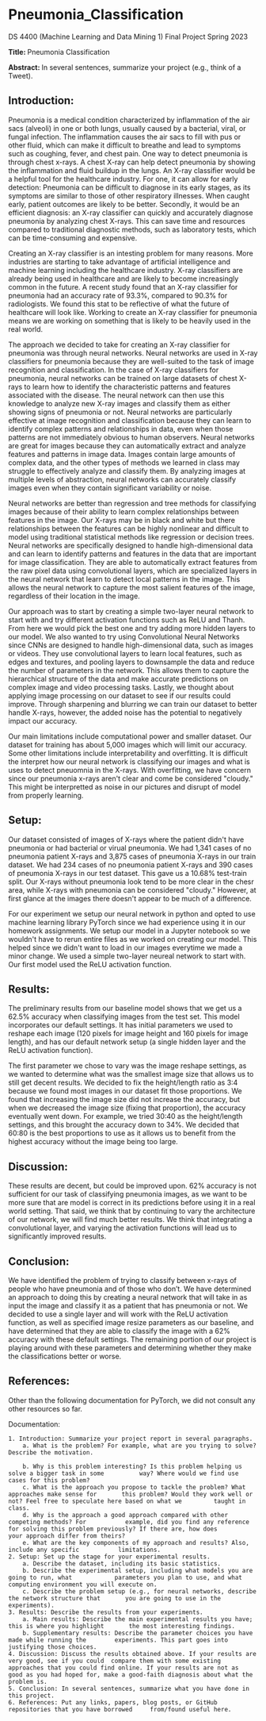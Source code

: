 # Pneumonia_Classification
DS 4400 (Machine Learning and Data Mining 1) Final Project Spring 2023

<b> Title: </b> Pneumonia Classification

<b> Abstract: </b> In several sentences, summarize your project (e.g., think of a Tweet).
## Introduction:
<p> Pneumonia is a medical condition characterized by inflammation of the air sacs (alveoli) in one or both lungs, usually caused by a bacterial, viral, or fungal infection. The inflammation causes the air sacs to fill with pus or other fluid, which can make it difficult to breathe and lead to symptoms such as coughing, fever, and chest pain.  One way to detect pneumonia is through chest x-rays. A chest X-ray can help detect pneumonia by showing the inflammation and fluid buildup in the lungs. An X-ray classifier would be a helpful tool for the healthcare industry. For one, it can allow for early detection: Pneumonia can be difficult to diagnose in its early stages, as its symptoms are similar to those of other respiratory illnesses. When caught early, patient outcomes are likely to be better. Secondly, it would be an efficient diagnosis: an X-ray classifier can quickly and accurately diagnose pneumonia by analyzing chest X-rays. This can save time and resources compared to traditional diagnostic methods, such as laboratory tests, which can be time-consuming and expensive.</p>
<p> Creating an X-ray classifier is an intesting problem for many reasons. More industries are starting to take advantage of artificial intelligence and machine learning including the healthcare industry. X-ray classifiers are already being used in healthcare and are likely to become increasingly common in the future. A recent study found that an X-ray classifier for pneumonia had an accuracy rate of 93.3%, compared to 90.3% for radiologists. We found this stat to be reflective of what the future of healthcare will look like. Working to create an X-ray classifier for pneumonia means we are working on something that is likely to be heavily used in the real world.</p>
<p> The approach we decided to take for creating an X-ray classifier for pneumonia was through neural networks. Neural networks are used in X-ray classifiers for pneumonia because they are well-suited to the task of image recognition and classification. In the case of X-ray classifiers for pneumonia, neural networks can be trained on large datasets of chest X-rays to learn how to identify the characteristic patterns and features associated with the disease. The neural network can then use this knowledge to analyze new X-ray images and classify them as either showing signs of pneumonia or not.
Neural networks are particularly effective at image recognition and classification because they can learn to identify complex patterns and relationships in data, even when those patterns are not immediately obvious to human observers. Neural networks are great for images because they can automatically extract and analyze features and patterns in image data. Images contain large amounts of complex data, and the other types of methods we learned in class may struggle to effectively analyze and classify them. By analyzing images at multiple levels of abstraction, neural networks can accurately classify images even when they contain significant variability or noise. </p>
<p> Neural networks are better than regression and tree methods for classifying images because of their ability to learn complex relationships between features in the image. Our X-rays may be in black and white but there relationships between the features can be highly nonlinear and difficult to model using traditional statistical methods like regression or decision trees. Neural networks are specifically designed to handle high-dimensional data and can learn to identify patterns and features in the data that are important for image classification. They are able to automatically extract features from the raw pixel data using convolutional layers, which are specialized layers in the neural network that learn to detect local patterns in the image. This allows the neural network to capture the most salient features of the image, regardless of their location in the image.</p>
<p> Our approach was to start by creating a simple two-layer neural network to start with and try different activation functions such as ReLU and Thanh. From here we would pick the best one and try adding more hidden layers to our model. We also wanted to try using Convolutional Neural Networks  since CNNs are designed to handle high-dimensional data, such as images or videos. They use convolutional layers to learn local features, such as edges and textures, and pooling layers to downsample the data and reduce the number of parameters in the network. This allows them to capture the hierarchical structure of the data and make accurate predictions on complex image and video processing tasks. Lastly, we thought about applying image processing on our dataset to see if our results could improve. Through sharpening and blurring we can train our dataset to better handle X-rays, however, the added noise has the potential to negatively impact our accuracy. </p>
<p> Our main limitations include computational power and smaller dataset. Our dataset for training has about 5,000 images which will limit our accuracy. Some other limitations include interpretability and overfitting. It is difficult the interpret how our neural network is classifying our images and what is uses to detect pneuomnia in the X-rays. With overfitting, we have concern since our pneumonia x-rays aren't clear and come be considered "cloudy." This might be interpretted as noise in our pictures and disrupt of model from properly learning.  </p>

## Setup:
<p> Our dataset consisted of images of X-rays where the patient didn't have pneumonia or had bacterial or virual pneumonia. We had 1,341 cases of no pneumonia patient X-rays and 3,875 cases of pneumonia X-rays in our train dataset. We had 234 cases of no pneumonia patient X-rays and 390 cases of pneumonia X-rays in our test dataset. This gave us a 10.68% test-train split. Our X-rays without pneumonia look tend to be more clear in the chesr area, while X-rays with pneumonia can be considered "cloudy." However, at first glance at the images there doesn't appear to be much of a difference.</p>
<p> For our experiment we setup our neural network in python and opted to use machine learning library PyTorch since we had experience using it in our homework assignments. We setup our model in a Jupyter notebook so we wouldn't have to rerun entire files as we worked on creating our model. This helped since we didn't want to load in our images everytime we made a minor change. We used a simple two-layer neureal network to start with. Our first model used the ReLU activation function.  </p>

## Results:
<p>The preliminary results from our baseline model shows that we get us a 62.5% accuracy when classifying images from the test set. This model incorporates our default settings. It has initial parameters we used to reshape each image (120 pixels for image height and 160 pixels for image length), and has our default network setup (a single hidden layer and the ReLU activation function).  </p>

<p>The first parameter we chose to vary was the image reshape settings, as we wanted to determine what was the smallest image size that allows us to still get decent results. We decided to fix the height/length ratio as 3:4 because we found most images in our dataset fit those proportions. We found that increasing the image size did not increase the accuracy, but when we decreased the image size (fixing that proportion), the accuracy eventually went down. For example, we tried 30:40 as the height/length settings, and this brought the accuracy down to 34%. We decided that 60:80 is the best proportions to use as it allows us to benefit from the highest accuracy without the image being too large. </p>

## Discussion:
<p>These results are decent, but could be improved upon. 62% accuracy is not sufficient for our task of classifying pneumonia images, as we want to be more sure that are model is correct in its predictions before using it in a real world setting. That said, we think that by continuing to vary the architecture of our network, we will find much better results. We think that integrating a convolutional layer, and varying the activation functions will lead us to significantly improved results. </p>

## Conclusion:
<p>We have identified the problem of trying to classify between x-rays of people who have pneumonia and of those who don’t. We have determined an approach to doing this by creating a neural network that will take in as input the image and classify it as a patient that has pneumonia or not. We decided to use a single layer and will work with the ReLU activation function, as well as specified image resize parameters as our baseline, and have determined that they are able to classify the image with a 62% accuracy with these default settings. The remaining portion of our project is playing around with these parameters and determining whether they make the classifications better or worse.  </p>

## References:
<p>Other than the following documentation for PyTorch, we did not consult any other resources so far. </p>

Documentation:

	1. Introduction: Summarize your project report in several paragraphs.
		a. What is the problem? For example, what are you trying to solve? Describe the motivation.
		
		b. Why is this problem interesting? Is this problem helping us solve a bigger task in some 			way? Where would we find use cases for this problem?
		c. What is the approach you propose to tackle the problem? What approaches make sense for 		this problem? Would they work well or not? Feel free to speculate here based on what we 		taught in class.
		d. Why is the approach a good approach compared with other competing methods? For 			example, did you find any reference for solving this problem previously? If there are, how does 		your approach differ from theirs?
		e. What are the key components of my approach and results? Also, include any specific 			limitations.
	2. Setup: Set up the stage for your experimental results.
		a. Describe the dataset, including its basic statistics.
		b. Describe the experimental setup, including what models you are going to run, what 			parameters you plan to use, and what computing environment you will execute on.
		c. Describe the problem setup (e.g., for neural networks, describe the network structure that 		you are going to use in the experiments).
	3. Results: Describe the results from your experiments.
		a. Main results: Describe the main experimental results you have; this is where you highlight 		the most interesting findings.
		b. Supplementary results: Describe the parameter choices you have made while running the 		experiments. This part goes into justifying those choices.
	4. Discussion: Discuss the results obtained above. If your results are very good, see if you could 	compare them with some existing approaches that you could find online. If your results are not as 	good as you had hoped for, make a good-faith diagnosis about what the problem is.
	5. Conclusion: In several sentences, summarize what you have done in this project.
	6. References: Put any links, papers, blog posts, or GitHub repositories that you have borrowed 	from/found useful here.
